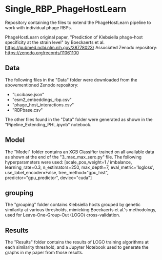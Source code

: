# Single_RBP_PhageHostLearn

Repository containing the files to extend the PhageHostLearn pipeline to work with individual phage RBPs. 

PhageHostLearn original paper, "Prediction of Klebsiella phage-host specificity at the strain level" by Boeckaerts et al. https://pubmed.ncbi.nlm.nih.gov/38778023/
Associated Zenodo repository: https://zenodo.org/records/11061100 


## Data
The following files in the "Data" folder were downloaded from the abovementioned Zenodo repository:
- "Locibase.json"
- "esm2_embeddings_rbp.csv"
- "phage_host_interactions.csv"
- "RBPbase.csv"

The other files found in the "Data" folder were generated as shown in the "Pipeline_Extending_PHL.ipynb" notebook.

## Model
The "Model" folder contains an XGB Classifier trained on all available data as shown at the end of the "3_max_max_sero.py" file. The following hyperparameters were used: [scale_pos_weight=1 / imbalance, learning_rate=0.3, n_estimators=250, max_depth=7, eval_metric='logloss', use_label_encoder=False, tree_method="gpu_hist", predictor="gpu_predictor", device="cuda"]

## grouping
The "grouping" folder contains Klebsiella hosts grouped by genetic similarity at various thresholds, mimicking Boeckaerts et al.'s methodology, used for Leave-One-Group-Out (LOGO) cross-validation.

## Results
The "Results" folder contains the results of LOGO training algorithms at each similarity threshold, and a Jupyter Notebook used to generate the graphs in my paper from those results.






